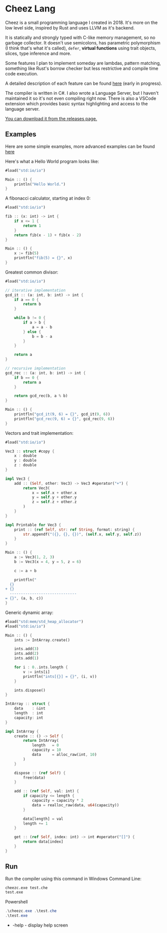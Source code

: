 # Cheez Lang

Cheez is a small programming language I created in 2018. It's more on the low level side, inspired by Rust and uses LLVM as it's backend.

It is statically and strongly typed with C-like memory management, so no garbage collector. It doesn't use semicolons, has parametric polymorphism (I think that's what it's called), `defer`, __virtual functions__ using trait objects, slices, type inference and more.

Some features I plan to implement someday are lambdas, pattern matching, something like Rust's borrow checker but less restrictive and compile time code execution.

A detailed description of each feature can be found [here](https://github.com/Nimaoth/CheezLang/wiki) (early in progress).

The compiler is written in C#. I also wrote a Language Server, but I haven't maintained it so it's not even compiling right now. There is also a VSCode extension which provides basic syntax highlighting and access to the language server.

[You can download it from the releases page.](https://github.com/Nimaoth/CheezLang/releases)

## Examples

Here are some simple examples, more advanced examples can be found [here](https://github.com/Nimaoth/CheezLang/tree/release/examples/examples)

Here's what a Hello World program looks like:
```rust
#load("std:io/io")

Main :: () {
    println("Hello World.")
}
```

A fibonacci calculator, starting at index 0:
```rust
#load("std:io/io")

fib :: (x: int) -> int {
    if x <= 1 {
        return 1
    }
    return fib(x - 1) + fib(x - 2)
}

Main :: () {
    x := fib(5)
    printfln("fib(5) = {}", x)
}
```

Greatest common divisor:
```rust
#load("std:io/io")

// iterative implementation
gcd_it :: (a: int, b: int) -> int {
    if a == 0 {
        return b
    }

    while b != 0 {
        if a > b {
            a = a - b
        } else {
            b = b - a
        }
    }

    return a
}

// recursive implementation
gcd_rec :: (a: int, b: int) -> int {
    if b == 0 {
        return a
    }

    return gcd_rec(b, a % b)
}

Main :: () {
    printfln("gcd_it(9, 6) = {}", gcd_it(9, 6))
    printfln("gcd_rec(9, 6) = {}", gcd_rec(9, 6))
}
```

Vectors and trait implementation:
```rust
#load("std:io/io")

Vec3 :: struct #copy {
    x : double
    y : double
    z : double
}

impl Vec3 {
    add :: (Self, other: Vec3) -> Vec3 #operator("+") {
        return Vec3(
            x = self.x + other.x
            y = self.y + other.y
            z = self.z + other.z
        )
    }
}

impl Printable for Vec3 {
    print :: (ref Self, str: ref String, format: string) {
        str.appendf("({}, {}, {})", (self.x, self.y, self.z))
    }
}

Main :: () {
    a := Vec3(1, 2, 3)
    b := Vec3(x = 4, y = 5, z = 6)

    c := a + b

    printfln("
  {}
+ {}
  ------------------------------
= {}", (a, b, c))
}
```

Generic dynamic array:
```rust
#load("std:mem/std_heap_allocator")
#load("std:io/io")

Main :: () {
    ints := IntArray.create()

    ints.add(3)
    ints.add(2)
    ints.add(1)

    for i : 0..ints.length {
        v := ints[i]
        printfln("ints[{}] = {}", (i, v))
    }

    ints.dispose()
}

IntArray :: struct {
    data    : &int
    length  : int
    capacity: int
}

impl IntArray {
    create :: () -> Self {
        return IntArray(
            length   = 0
            capacity = 10
            data     = alloc_raw(int, 10)
        )
    }

    dispose :: (ref Self) {
        free(data)
    }

    add :: (ref Self, val: int) {
        if capacity <= length {
            capacity = capacity * 2
            data = realloc_raw(data, u64(capacity))
        }

        data[length] = val
        length += 1
    }

    get :: (ref Self, index: int) -> int #operator("[]") {
        return data[index]
    }
}
```

## Run
Run the compiler using this command in Windows Command Line:
```bat
cheezc.exe test.che
test.exe
```
Powershell
```ps1
.\cheezc.exe .\test.che
.\test.exe
```

- -help - display help screen
